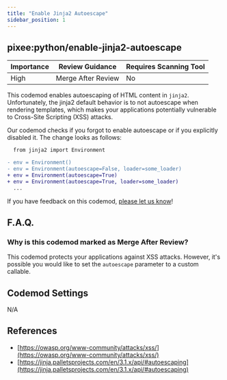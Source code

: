 ```yaml
---
title: "Enable Jinja2 Autoescape"
sidebar_position: 1
---
```


## pixee:python/enable-jinja2-autoescape

| Importance | Review Guidance     | Requires Scanning Tool |
|------------|---------------------|------------------------|
| High       | Merge After Review  | No                     |

This codemod enables autoescaping of HTML content in `jinja2`. Unfortunately, the jinja2 default behavior is to not autoescape when rendering templates, which makes your applications potentially vulnerable to Cross-Site Scripting (XSS) attacks.

Our codemod checks if you forgot to enable autoescape or if you explicitly disabled it. The change looks as follows:

```diff
  from jinja2 import Environment

- env = Environment()
- env = Environment(autoescape=False, loader=some_loader)
+ env = Environment(autoescape=True)
+ env = Environment(autoescape=True, loader=some_loader)
  ...
```

If you have feedback on this codemod, [please let us know](mailto:feedback@pixee.ai)!

## F.A.Q.

### Why is this codemod marked as Merge After Review?

This codemod protects your applications against XSS attacks. However, it's possible you would like to set the `autoescape` parameter to a custom callable.

## Codemod Settings

N/A

## References

* [https://owasp.org/www-community/attacks/xss/](https://owasp.org/www-community/attacks/xss/)
* [https://jinja.palletsprojects.com/en/3.1.x/api/#autoescaping](https://jinja.palletsprojects.com/en/3.1.x/api/#autoescaping)

